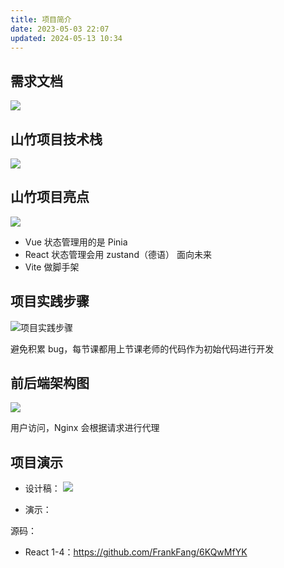 ```yaml
---
title: 项目简介
date: 2023-05-03 22:07
updated: 2024-05-13 10:34
---
```


## 需求文档

![](https://cdn.wallleap.cn/img/pic/illustrtion/20221014235800.png)

## 山竹项目技术栈

![](https://cdn.wallleap.cn/img/pic/illustrtion/20221014220125.png)

## 山竹项目亮点

![](https://cdn.wallleap.cn/img/pic/illustrtion/20221014220136.png)

- Vue 状态管理用的是 Pinia
- React 状态管理会用 zustand（德语） 面向未来
- Vite 做脚手架

## 项目实践步骤

![项目实践步骤](https://cdn.wallleap.cn/img/pic/illustrtion/20221014215238.png)

避免积累 bug，每节课都用上节课老师的代码作为初始代码进行开发

## 前后端架构图

![](https://cdn.wallleap.cn/img/pic/illustrtion/20221014220357.png)

用户访问，Nginx 会根据请求进行代理

## 项目演示

- 设计稿：
![](https://cdn.wallleap.cn/img/pic/illustrtion/20221014235719.png)

- 演示：

源码：

- React 1-4：<https://github.com/FrankFang/6KQwMfYK>
